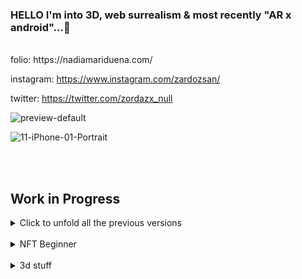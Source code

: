 <!--  <div style="display: flex; flex-direction: row;">
 <img src="cyclop-smile.svg" width="80" height="80"/>
 <img src="cyclop-smile.svg" width="80" height="80"/>
  <img src="cyclop-smile.svg" width="80" height="80"/>
![ezgif com-gif-maker (1)](https://user-images.githubusercontent.com/58809268/213820483-0046ca3e-5500-4116-96d1-4b64e01479ed.gif)

</div>  

 

-->
 
### HELLO I'm into 3D, web surrealism & most recently "AR x android"...👾 

<br>
folio:  https://nadiamariduena.com/

instagram: https://www.instagram.com/zardozsan/

twitter: https://twitter.com/zordazx_null

![preview-default](https://github.com/nadiamariduena/nadiamariduena/assets/58809268/3335f716-e87c-4154-b9c2-c4af928c99f2)


 ![11-iPhone-01-Portrait](https://github.com/nadiamariduena/nadiamariduena/assets/58809268/3c376c6f-8994-4614-8106-a8a41347f33b)

 
 <br>
  <br>
  
## Work in Progress 

 
<details>
<summary>Click to unfold all the previous versions</summary> 
 
<br>
<br>
 
 
Januar 20, 2023 (new folio)

https://nadiamariduena.com/

![ezgif com-gif-maker](https://user-images.githubusercontent.com/58809268/213819211-536eacd9-8629-49e8-9aaf-e264d94a9a05.gif)

<br>

https://nadiamariduena.com/furniture-cards

![chairr](https://user-images.githubusercontent.com/58809268/216482246-78b57bff-24da-4fc3-a9b3-6544680d21df.gif)

 <div style="display: flex; flex-direction: row;">
 
 <img class="img" src="N-forNadiamariduena.png" width="650" height="680"/>
</div>
   
    
 
   
   <br>
 
 
   
<br>
 
 
 
 
  Nov 6, 2022 (draggable component)
 https://nemu-mobile-store.netlify.app/
 
 <br>

https://user-images.githubusercontent.com/58809268/200151365-e9cddb02-9aa6-4c20-af36-e8c8839aff25.mp4


 
 
 #### Nov 2.2022
   
   <br>
   
   

https://user-images.githubusercontent.com/58809268/199617082-1df3164a-4c7f-4e23-a991-d00afee0dff5.mp4
 
 
 <br>
 
  #### Nov 15. 2021


https://user-images.githubusercontent.com/58809268/200211392-534ceae4-b866-4068-8e0a-370c71103e69.mp4


 
  <br>
 
 #### Oct 27, 2021 
 




https://user-images.githubusercontent.com/58809268/200209296-c0729554-bdb3-457e-a80c-3fb73be51880.mp4



 
 <br>
</details>      
   
 

  
 
<br> 
 

 

<details>
<summary>NFT Beginner</summary> 
   
<br>

# <a href="https://emoji.gg/emoji/1385-metamask"><img src="https://emoji.gg/assets/emoji/1385-metamask.png" width="64px" height="64px" alt="metamask"></a>
   
### OpenSea marketplace [repo](https://github.com/nadiamariduena/opensea-marketplace)  
#### Stack: Blockchain Web 3.0 App with  Next.js | Sanity.io | thirdweb | Tailwind | Alchemy
   
 
 [<img src="preview-image.webp"/>](https://opensea-clone-nadia-mariduena-exercise.vercel.app/) 
   
  <br>
   
   
     
[<img src="camaie-furniture_e-store.gif"/>](https://camaie-furniture-st.netlify.app/) 

   <br>

 
   
</details>    
 




<br>


<details>
<summary>3d stuff</summary> 
   
<br>

**CREDITS:** Barcelona Chair inspired by **Mies Van der Rohe**


      
   [<img src="CHAIR_blender-3d-threejs.gif"/>](https://preview-volkanuve.vercel.app/furniture) 
   [<img src="study1_chairMarcelBreuer_eeveTest.jpg"/>](https://preview-volkanuve.vercel.app/furniture)
   
 
   <br>

 
   
</details>

